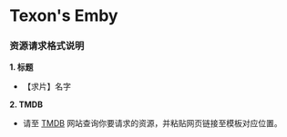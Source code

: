 # Texon's Emby

### 资源请求格式说明

**1. 标题**
- 【求片】名字

**2. TMDB**
- 请至 [TMDB](https://www.themoviedb.org/) 网站查询你要请求的资源，并粘贴网页链接至模板对应位置。
